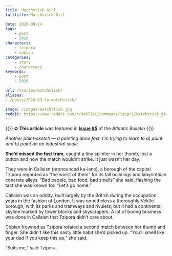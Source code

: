 ```yaml
---
title: Matchstick Girl
fulltitle: Matchstick Girl

date: 2020-09-14
tags:
    - post
    - 2020
characters:
    - tzipora
    - cobian
categories:
    - story
    - characters
keywords:
    - post
    - 2020

url: /stories/matchstick/
aliases:
- /posts/2020-09-14-matchstick/

image: /images/matchstick.jpg
reddit: https://www.reddit.com/r/vekllei/comments/is6pr2/matchstick_girl/
---
```

{{<note story>}}
✿ **This article** was featured in [**Issue #5**](/news/bulletin/2020/5) of the *Atlantic Bulletin*
{{</note>}}

*Another paint-sketch — a painting done fast. I’m trying to learn to a) paint and b) paint on an industrial scale.*

**She’d missed the fast tram**, caught a tiny splinter in her thumb, lost a button and now the match wouldn’t strike. It just wasn’t her day.

They were in Callaisn (pronounced ka-lane), a borough of the capital Tzipora regarded as “the worst of them” for its tall buildings and labyrinthian concrete alleys. “Bad people, bad food, bad smells” she said, flashing the tact she was known for. “Let’s go home.”

Callaisn was an oddity, built largely by the British during the occupation years in the fashion of London. It was nonetheless a thoroughly Vekllei borough, with its parks and tramways and rivulets, but it had a continental skyline marked by tower blocks and skyscrapers. A lot of boring business was done in Callaisn that Tzipora didn’t care about.

Cobian frowned as Tzipora rotated a second match between her thumb and finger. She didn’t like this nasty little habit she’d picked up. “You’ll smell like your dad if you keep this up,” she said.

“Suits me,” said Tzipora.
